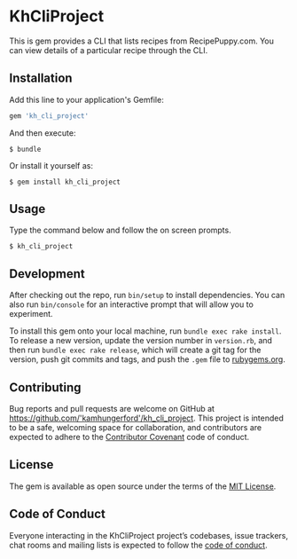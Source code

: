 # KhCliProject

This is gem provides a CLI that lists recipes from RecipePuppy.com. You can view details of a particular recipe through the CLI.

## Installation

Add this line to your application's Gemfile:

```ruby
gem 'kh_cli_project'
```

And then execute:

    $ bundle

Or install it yourself as:

    $ gem install kh_cli_project

## Usage

Type the command below and follow the on screen prompts.

    $ kh_cli_project

## Development

After checking out the repo, run `bin/setup` to install dependencies. You can also run `bin/console` for an interactive prompt that will allow you to experiment.

To install this gem onto your local machine, run `bundle exec rake install`. To release a new version, update the version number in `version.rb`, and then run `bundle exec rake release`, which will create a git tag for the version, push git commits and tags, and push the `.gem` file to [rubygems.org](https://rubygems.org).

## Contributing

Bug reports and pull requests are welcome on GitHub at https://github.com/'kamhungerford'/kh_cli_project. This project is intended to be a safe, welcoming space for collaboration, and contributors are expected to adhere to the [Contributor Covenant](http://contributor-covenant.org) code of conduct.

## License

The gem is available as open source under the terms of the [MIT License](https://opensource.org/licenses/MIT).

## Code of Conduct

Everyone interacting in the KhCliProject project’s codebases, issue trackers, chat rooms and mailing lists is expected to follow the [code of conduct](https://github.com/'kamhungerford'/kh_cli_project/blob/master/CODE_OF_CONDUCT.md).
